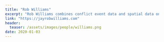 ```yaml
---
title: "Rob Williams"
excerpt: "Rob Williams combines conflict event data and spatial data on UN peacekeeping activity using geographic information systems (GIS) to better understand the effects of UN peacekeeper presence in active conflicts."
link: "https://jayrobwilliams.com"
header:
  teaser: /assets/images/people/williams.png
date: 2020-01-03
---
```

